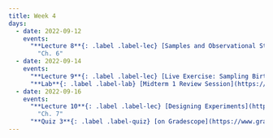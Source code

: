 ```yaml
---
title: Week 4
days:
  - date: 2022-09-12
    events:
      "**Lecture 8**{: .label .label-lec} [Samples and Observational Studies](https://ph142-ucb.github.io/fa22/src/lec/008-ObservationalStudies.pdf)":
        "Ch. 6"
  - date: 2022-09-14
    events:
      "**Lecture 9**{: .label .label-lec} [Live Exercise: Sampling Births from US Territories](https://ph142-ucb.github.io/fa22/src/lec/009_Sampling-exercise.pdf)": 
      "**Lab**{: .label .label-lab} [Midterm 1 Review Session](https://docs.google.com/presentation/d/18gfkPx1OmM-i9JM3Il0n2rd6efNcEzYF4qcatCebvLw/edit?usp=sharing)":
  - date: 2022-09-16
    events:
      "**Lecture 10**{: .label .label-lec} [Designing Experiments](https://ph142-ucb.github.io/fa22/src/lec/010_Designing-experiments_slides.pdf)":
        "Ch. 7"
      "**Quiz 3**{: .label .label-quiz} [on Gradescope](https://www.gradescope.com/courses/412128/assignments/2258995) (Due 5:00 PM PST)":
---
```

